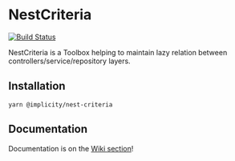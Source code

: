 # NestCriteria  

[![Build Status](https://travis-ci.org/implicity-healthcare/nest-criteria.svg?branch=master)](https://travis-ci.org/implicity-healthcare/nest-criteria)

NestCriteria is a Toolbox helping to maintain lazy relation between controllers/service/repository layers.

## Installation
```
yarn @implicity/nest-criteria
```

## Documentation
Documentation is on the [Wiki section](https://github.com/implicity-healthcare/nest-criteria/wiki)!
